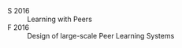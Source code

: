 <dl>
  <dt>S 2016</dt> <dd>Learning with Peers</dd>
  <dt>F 2016</dt> <dd>Design of large-scale Peer Learning Systems</dd>
</dl>
